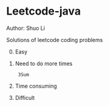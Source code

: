 Leetcode-java
=============
Author: Shuo Li

Solutions of leetcode coding problems

0. Easy

1. Need to do more times
    
        3Sum
    
2. Time consuming

3. Difficult
